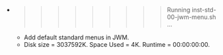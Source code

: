 * >>>>>>>>> Running inst-std-00-jwm-menu.sh ...
  * Add default standard menus in JWM.
  * Disk size = 3037592K. Space Used = 4K. Runtime = 00:00:00:00.
